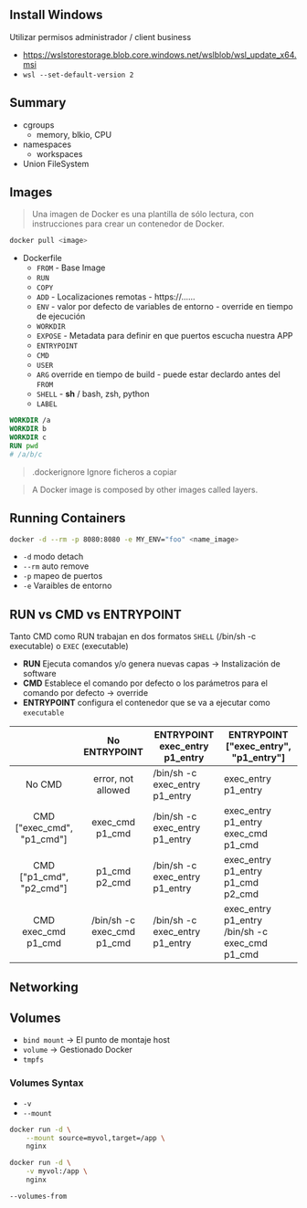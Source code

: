 ## Install Windows

Utilizar permisos administrador / client business

- https://wslstorestorage.blob.core.windows.net/wslblob/wsl_update_x64.msi
- `wsl --set-default-version 2`

## Summary

- cgroups
    - memory, blkio, CPU
- namespaces
    - workspaces
- Union FileSystem

## Images

> Una imagen de Docker es una plantilla de sólo lectura, con instrucciones para crear un contenedor de Docker.

```bash
docker pull <image>
```

- Dockerfile
    - `FROM` - Base Image
    - `RUN` 
    - `COPY`
    - `ADD` - Localizaciones remotas - https://......
    - `ENV` - valor por defecto de variables de entorno - override en tiempo de ejecución
    - `WORKDIR` 
    - `EXPOSE` - Metadata para definir en que puertos escucha nuestra APP
    - `ENTRYPOINT`
    - `CMD`
    - `USER`
    - `ARG` override en tiempo de build - puede estar declardo antes del `FROM`
    - `SHELL` - **sh** / bash, zsh, python 
    - `LABEL`


```Dockerfile
WORKDIR /a
WORKDIR b
WORKDIR c
RUN pwd 
# /a/b/c
```


> .dockerignore Ignore ficheros a copiar

> A Docker image is composed by other images called layers.

## Running Containers

```bash
docker -d --rm -p 8080:8080 -e MY_ENV="foo" <name_image> 
```

- `-d` modo detach
- `--rm` auto remove
- `-p` mapeo de puertos
- `-e` Varaibles de entorno

## RUN vs CMD vs ENTRYPOINT

Tanto CMD como RUN trabajan en dos formatos `SHELL` (/bin/sh -c executable) o `EXEC` (executable)

- **RUN** Ejecuta comandos y/o genera nuevas capas -> Instalización de software
- **CMD** Establece el comando por defecto o los parámetros para el comando por defecto -> override
- **ENTRYPOINT** configura el contenedor que se va a ejecutar como `executable`

|                            |        No ENTRYPOINT       | ENTRYPOINT exec_entry p1_entry | ENTRYPOINT ["exec_entry", "p1_entry"]          |
|:--------------------------:|:--------------------------:|--------------------------------|------------------------------------------------|
|           No CMD           |     error, not allowed     | /bin/sh -c exec_entry p1_entry |               exec_entry p1_entry              |
| CMD ["exec_cmd", "p1_cmd"] |       exec_cmd p1_cmd      | /bin/sh -c exec_entry p1_entry |       exec_entry p1_entry exec_cmd p1_cmd      |
| CMD ["p1_cmd", "p2_cmd"]   |        p1_cmd p2_cmd       | /bin/sh -c exec_entry p1_entry |        exec_entry p1_entry p1_cmd p2_cmd       |
|     CMD exec_cmd p1_cmd    | /bin/sh -c exec_cmd p1_cmd | /bin/sh -c exec_entry p1_entry | exec_entry p1_entry /bin/sh -c exec_cmd p1_cmd |

## Networking

## Volumes

- `bind mount` -> El punto de montaje host
- `volume` -> Gestionado Docker
- `tmpfs` 

### Volumes Syntax

- `-v`
- `--mount`

```bash
docker run -d \
    --mount source=myvol,target=/app \
    nginx
```

```bash
docker run -d \
    -v myvol:/app \
    nginx
```

`--volumes-from`
